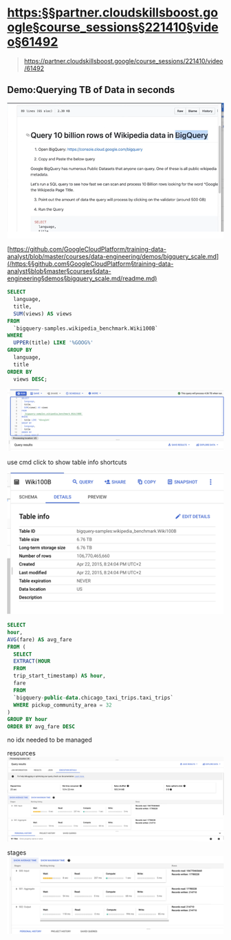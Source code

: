 # <https:§§partner.cloudskillsboost.google§course_sessions§221410§video§61492>
> <https://partner.cloudskillsboost.google/course_sessions/221410/video/61492>
        
## Demo:Querying TB of Data in seconds

![](2022-03-28-18-21-45.png)

[https://github.com/GoogleCloudPlatform/training-data-analyst/blob/master/courses/data-engineering/demos/bigquery_scale.md](/https:§§github.com§GoogleCloudPlatform§training-data-analyst§blob§master§courses§data-engineering§demos§bigquery_scale.md/readme.md)

```sql
SELECT
  language,
  title,
  SUM(views) AS views
FROM
  `bigquery-samples.wikipedia_benchmark.Wiki100B`
WHERE
  UPPER(title) LIKE '%GOOG%'
GROUP BY
  language,
  title
ORDER BY
  views DESC;
```

![](2022-03-28-18-26-18.png)

use cmd click to show table info 
shortcuts

![](2022-03-28-18-28-47.png)

```sql
SELECT
hour,
AVG(fare) AS avg_fare
FROM (
  SELECT
  EXTRACT(HOUR
  FROM
  trip_start_timestamp) AS hour,
  fare
  FROM
  `bigquery-public-data.chicago_taxi_trips.taxi_trips` 
  WHERE pickup_community_area = 32
)
GROUP BY hour
ORDER BY avg_fare DESC
```

no idx needed to be managed

resources
![](2022-03-28-18-32-44.png)

stages
![](2022-03-28-18-33-24.png)
